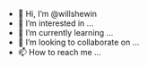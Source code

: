 - 👋 Hi, I’m @willshewin
- 👀 I’m interested in ...
- 🌱 I’m currently learning ...
- 💞️ I’m looking to collaborate on ...
- 📫 How to reach me ...

<!---
willshewin/willshewin is a ✨ special ✨ repository because its `README.md` (this file) appears on your GitHub profile.
You can click the Preview link to take a look at your changes.
--->
